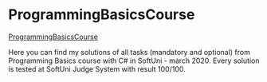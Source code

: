 <!DOCTYPE html>
<html>
<body>

<h1>ProgrammingBasicsCourse</h1>

<p><a href="https://softuni.bg/trainings/2808/programming-basics-with-c-sharp-march-2020">ProgrammingBasicsCourse</a></p>

</body>
</html>


Here you can find my solutions of all tasks (mandatory and optional) from Programming Basics course with C# in SoftUni - march 2020. Every solution is tested at SoftUni Judge System with result 100/100.
